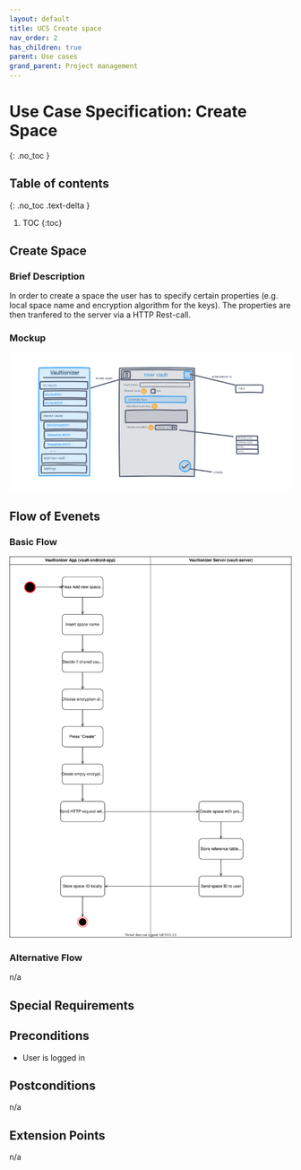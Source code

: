 ```yaml
---
layout: default
title: UCS Create space
nav_order: 2
has_children: true
parent: Use cases
grand_parent: Project management
---
```


# Use Case Specification: Create Space
{: .no_toc }

## Table of contents
{: .no_toc .text-delta }

1. TOC
{:toc}

## Create Space
### Brief Description
In order to create a space the user has to specify certain properties (e.g. local space name and encryption algorithm for the keys).
The properties are then tranfered to the server via a HTTP Rest-call. 

### Mockup
![Activity Diagram for use case create space](../../../img/use_cases/mockups/AddNewSpace.png)

## Flow of Evenets
### Basic Flow
![Activity Diagram for use case create space](../../../img/use_cases/activity_diagrams/ad_create_space.svg)

### Alternative Flow
n/a

## Special Requirements

## Preconditions
* User is logged in

## Postconditions
n/a

## Extension Points
n/a